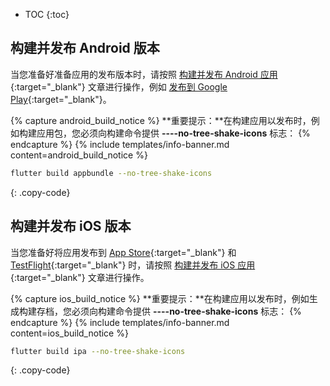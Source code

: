 * TOC
{:toc}

## 构建并发布 Android 版本

当您准备好准备应用的发布版本时，请按照 [构建并发布 Android 应用](https://docs.flutter.dev/deployment/android){:target="_blank"} 文章进行操作，例如 [发布到 Google Play](https://support.google.com/googleplay/android-developer/answer/9859152?hl=en){:target="_blank"}。

{% capture android_build_notice %}
**重要提示：**在构建应用以发布时，例如构建应用包，您必须向构建命令提供 **----no-tree-shake-icons** 标志：
{% endcapture %}
{% include templates/info-banner.md content=android_build_notice %}

```bash
flutter build appbundle --no-tree-shake-icons
```
{: .copy-code}

## 构建并发布 iOS 版本

当您准备好将应用发布到 [App Store](https://developer.apple.com/app-store/submissions/){:target="_blank"} 和 [TestFlight](https://developer.apple.com/testflight/){:target="_blank"} 时，请按照 [构建并发布 iOS 应用](https://docs.flutter.dev/deployment/ios){:target="_blank"} 文章进行操作。

{% capture ios_build_notice %}
**重要提示：**在构建应用以发布时，例如生成构建存档，您必须向构建命令提供 **----no-tree-shake-icons** 标志：
{% endcapture %}
{% include templates/info-banner.md content=ios_build_notice %}

```bash
flutter build ipa --no-tree-shake-icons
```
{: .copy-code}